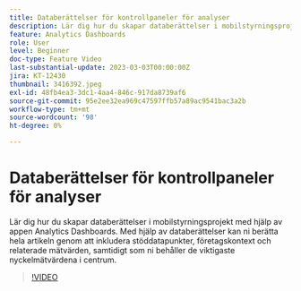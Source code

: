 ```yaml
---
title: Databerättelser för kontrollpaneler för analyser
description: Lär dig hur du skapar databerättelser i mobilstyrningsprojekt med hjälp av appen Analytics Dashboards. Med hjälp av databerättelser kan ni berätta hela artikeln genom att inkludera stöddatapunkter, företagskontext och relaterade mätvärden, samtidigt som ni behåller de viktigaste nyckelmätvärdena i centrum.
feature: Analytics Dashboards
role: User
level: Beginner
doc-type: Feature Video
last-substantial-update: 2023-03-03T00:00:00Z
jira: KT-12430
thumbnail: 3416392.jpeg
exl-id: 48fb4ea3-3dc1-4aa4-846c-917da8739af6
source-git-commit: 95e2ee32ea969c47597ffb57a89ac9541bac3a2b
workflow-type: tm+mt
source-wordcount: '98'
ht-degree: 0%

---
```


# Databerättelser för kontrollpaneler för analyser

Lär dig hur du skapar databerättelser i mobilstyrningsprojekt med hjälp av appen Analytics Dashboards. Med hjälp av databerättelser kan ni berätta hela artikeln genom att inkludera stöddatapunkter, företagskontext och relaterade mätvärden, samtidigt som ni behåller de viktigaste nyckelmätvärdena i centrum.

>[!VIDEO](https://video.tv.adobe.com/v/3416392/?quality=12&learn=on)
